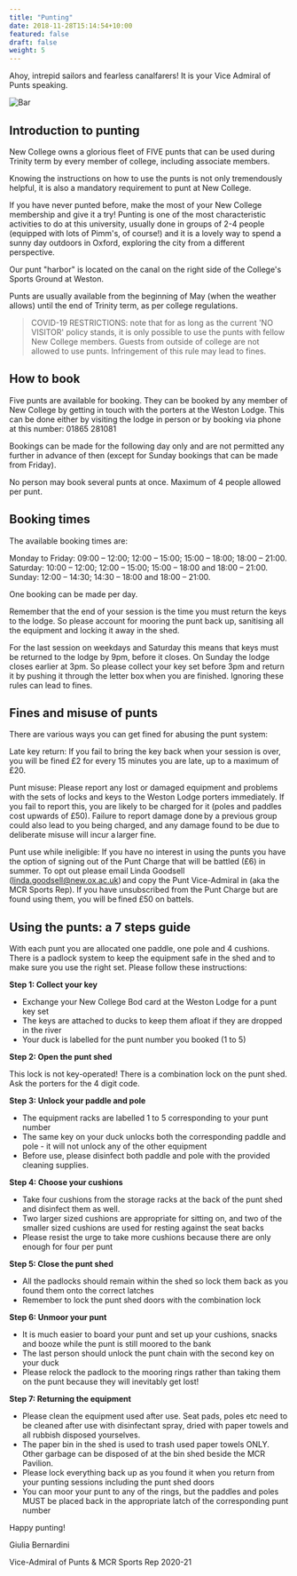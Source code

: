 ```yaml
---
title: "Punting"
date: 2018-11-28T15:14:54+10:00
featured: false
draft: false
weight: 5
---
```


Ahoy, intrepid sailors and fearless canalfarers! It is your Vice Admiral of Punts speaking.

![Bar](/images/nc/punt.jpg)

## Introduction to punting


New College owns a glorious fleet of FIVE punts that can be used during Trinity term by every member of college, including associate members.

Knowing the instructions on how to use the punts is not only tremendously helpful, it is also a mandatory requirement to punt at New College. 

If you have never punted before, make the most of your New College membership and give it a try! Punting is one of the most characteristic activities to do at this university, usually done in groups of 2-4 people (equipped with lots of Pimm's, of course!) and it is a lovely way to spend a sunny day outdoors in Oxford, exploring the city from a different perspective. 

Our punt "harbor" is located on the canal on the right side of the College's Sports Ground at Weston.

Punts are usually available from the beginning of May (when the weather allows) until the end of Trinity term, as per college regulations.

 

> COVID-19 RESTRICTIONS: note that for as long as the current 'NO VISITOR' policy stands, it is only possible to use the punts with fellow New College members. Guests from outside of college are not allowed to use punts. Infringement of this rule may lead to fines.


 
## How to book  

Five punts are available for booking. They can be booked by any member of New College by getting in touch with the porters at the Weston Lodge. This can be done either by visiting the lodge in person or by booking via phone at this number: 01865 281081

Bookings can be made for the following day only and are not permitted any further in advance of then (except for Sunday bookings that can be made from Friday). 

No person may book several punts at once. Maximum of 4 people allowed per punt.

 
## Booking times 

The available booking times are: 

Monday to Friday: 09:00 – 12:00; 12:00 – 15:00; 15:00 – 18:00; 18:00 – 21:00. 
Saturday: 10:00 – 12:00; 12:00 – 15:00;  15:00 – 18:00 and 18:00 – 21:00. 
Sunday: 12:00 – 14:30; 14:30 – 18:00 and 18:00 – 21:00. 

One booking can be made per day. 

Remember that the end of your session is the time you must return the keys to the lodge.  So please account for mooring the punt back up, sanitising all the equipment and locking it away in the shed.   

For the last session on weekdays and Saturday this means that keys must be returned to the lodge by 9pm, before it closes. On Sunday the lodge closes earlier at 3pm.  So please collect your key set before 3pm and return it by pushing it through the letter box when you are finished. Ignoring these rules can lead to fines.    


## Fines and misuse of punts

There are various ways you can get fined for abusing the punt system: 

Late key return: If you fail to bring the key back when your session is over, you will be fined £2 for every 15 minutes you are late, up to a maximum of £20.  

Punt misuse: Please report any lost or damaged equipment and problems with the sets of locks and keys to the Weston Lodge porters immediately. If you fail to report this, you are likely to be charged for it (poles and paddles cost upwards of £50). Failure to report damage done by a previous group could also lead to you being charged, and any damage found to be due to deliberate misuse will incur a larger fine. 

Punt use while ineligible: If you have no interest in using the punts you have the option of signing out of the Punt Charge that will be battled (£6) in summer. To opt out please email Linda Goodsell (linda.goodsell@new.ox.ac.uk) and copy the Punt Vice-Admiral in (aka the MCR Sports Rep). If you have unsubscribed from the Punt Charge but are found using them, you will be fined £50 on battels. 

 
## Using the punts: a 7 steps guide

With each punt you are allocated one paddle, one pole and 4 cushions. There is a padlock system to keep the equipment safe in the shed and to make sure you use the right set. Please follow these instructions: 

**Step 1: Collect your key**
- Exchange your New College Bod card at the Weston Lodge for a punt key set  
- The keys are attached to ducks to keep them afloat if they are dropped in the river 
- Your duck is labelled for the punt number you booked (1 to 5)  
     
**Step 2: Open the punt shed**

This lock is not key-operated! There is a combination lock on the punt shed. Ask the porters for the 4 digit code.
     

**Step 3: Unlock your paddle and pole**
- The equipment racks are labelled 1 to 5 corresponding to your punt number 
- The same key on your duck unlocks both the corresponding paddle and pole - it will not unlock any of the other equipment  
- Before use, please disinfect both paddle and pole with the provided cleaning supplies.  
     

**Step 4: Choose your cushions** 

- Take four cushions from the storage racks at the back of the punt shed and disinfect them as well.   
- Two larger sized cushions are appropriate for sitting on, and two of the smaller sized cushions are used for resting against the seat backs  
- Please resist the urge to take more cushions because there are only enough for four per punt  
     

**Step 5: Close the punt shed** 
- All the padlocks should remain within the shed so lock them back as you found them onto the correct latches  
- Remember to lock the punt shed doors with the combination lock  
     

**Step 6: Unmoor your punt**
- It is much easier to board your punt and set up your cushions, snacks and booze while the punt is still moored to the bank  
- The last person should unlock the punt chain with the second key on your duck 
- Please relock the padlock to the mooring rings rather than taking them on the punt because they will inevitably get lost!  
     

**Step 7: Returning the equipment** 
- Please clean the equipment used after use. Seat pads, poles etc need to be cleaned after use with disinfectant spray, dried with paper towels and all rubbish disposed yourselves.
- The paper bin in the shed is used to trash used paper towels ONLY. Other garbage can be disposed of at the bin shed beside the MCR Pavilion.
- Please lock everything back up as you found it when you return from your punting sessions including the punt shed doors  
- You can moor your punt to any of the rings, but the paddles and poles MUST be placed back in the appropriate latch of the corresponding punt number  
     

Happy punting!

 

Giulia Bernardini

Vice-Admiral of Punts & MCR Sports Rep 2020-21